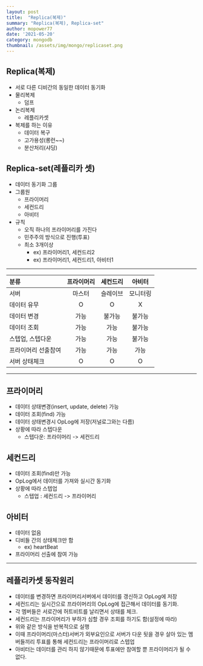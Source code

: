 ```yaml
---
layout: post
title:  "Replica(복제)"
summary: "Replica(복제), Replica-set"
author: mopower77
date: '2021-05-20'
category: mongodb
thumbnail: /assets/img/mongo/replicaset.png
---
```


## Replica(복제)
 - 서로 다른 디비간의 동일한 데이터 동기화
 - 물리복제
    - 덤프
 - 논리복제
    - 레플리카셋
 - 복제를 하는 이유
   - 데이터 복구
   - 고가용성(롱런~~)
   - 분산처리(샤딩) 

## Replica-set(레플리카 셋)
 - 데이터 동기화 그룹
 - 그룹원
   - 프라이머리
   - 세컨드리 
   - 아비터
 - 규칙
   - 오직 하나의 프라이머리를 가진다
   - 민주주의 방식으로 진행(투표)
   - 최소 3개이상
     - ex) 프라이머리1, 세컨드리2
     - ex) 프라이머리1, 세컨드리1, 아비터1

---

|   분류         |  프라이머리        |     세컨드리       |  아비터       |
|:-------------- | :-----------------:| :----------------: | :-----------: |
|서버            | 마스터             | 슬레이브           | 모니터링      |
|데이터 유무     | O                  | O                  | X             |
|데이터 변경     | 가능               | 불가능             | 불가능        |
|데이터 조회     | 가능               | 가능               | 불가능        |
|스텝업, 스텝다운| 가능               | 가능               | 불가능        | 
|프라이머리 선출참여| 가능            | 가능               | 가능          |
|서버 상태체크   | O                   | O                 | O             |


---

## 프라이머리
 - 데이터 상태변경(insert, update, delete) 가능
 - 데이터 조회(find) 가능
 - 데이터 상태변경시 OpLog에 저장(저널로그와는 다름)
 - 상황에 따라 스텝다운
    - 스텝다운: 프라이머리 -> 세컨드리

## 세컨드리
 - 데이터 조회(find)만 가능
 - OpLog에서 데이터를 가져와 실시간 동기화  
 - 상황에 따라 스텝업
    - 스텝업 : 세컨드리 -> 프라이머리 

## 아비터
 - 데이터 없음
 - 디비들 간의 상태체크만 함
    - ex) heartBeat
 - 프라이머리 선출에 참여 가능

---

## 레플리카셋 동작원리
  - 데이터를 변경하면 프라이머리서버에서 데이터를 갱신하고 OpLog에 저장
  - 세컨드리는 실시간으로 프라이머리의 OpLog에 접근해서 데이터를 동기화.
  - 각 멤버들은 서로간에 허트비트를 날리면서 상태를 체크.
  - 세컨드리는 프라이머리가 부하가 심할 경우 조회를 하기도 함(설정에 따라)
  - 위와 같은 방식을 반복적으로 실행
  - 이때 프라이머리(마스터)서버가 외부요인으로 서버가 다운 됫을 경우 살아 있는 멤버들끼리 투표를 통해 세컨드리는 프라이머리로 스텝업
  - 아비터는 데이터를 관리 하지 않기때문에 투표에만 참여할 뿐 프라이머리가 될 수 없다.